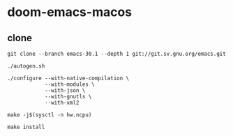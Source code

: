 # doom-emacs-macos
## clone 
```shell
git clone --branch emacs-30.1 --depth 1 git://git.sv.gnu.org/emacs.git
```
```shell
./autogen.sh
```
```shell
./configure --with-native-compilation \
            --with-modules \
            --with-json \
            --with-gnutls \
            --with-xml2
```
```shell
make -j$(sysctl -n hw.ncpu)
```
```shell
make install
```
